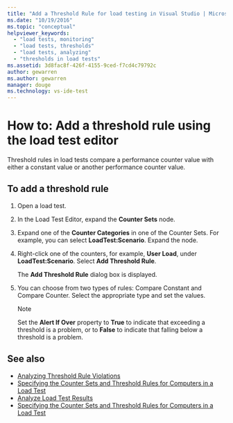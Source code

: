 ```yaml
---
title: "Add a Threshold Rule for load testing in Visual Studio | Microsoft Docs"
ms.date: "10/19/2016"
ms.topic: "conceptual"
helpviewer_keywords:
  - "load tests, monitoring"
  - "load tests, thresholds"
  - "load tests, analyzing"
  - "thresholds in load tests"
ms.assetid: 3d8fac8f-426f-4155-9ced-f7cd4c79792c
author: gewarren
ms.author: gewarren
manager: douge
ms.technology: vs-ide-test
---
```

# How to: Add a threshold rule using the load test editor

Threshold rules in load tests compare a performance counter value with either a constant value or another performance counter value.

## To add a threshold rule

1.  Open a load test.

2.  In the Load Test Editor, expand the **Counter Sets** node.

3.  Expand one of the **Counter Categories** in one of the Counter Sets. For example, you can select **LoadTest:Scenario**. Expand the node.

4.  Right-click one of the counters, for example, **User Load**, under **LoadTest:Scenario**. Select **Add Threshold Rule**.

     The **Add Threshold Rule** dialog box is displayed.

5.  You can choose from two types of rules: Compare Constant and Compare Counter. Select the appropriate type and set the values.

    > [!NOTE]
    > Set the **Alert If Over** property to **True** to indicate that exceeding a threshold is a problem, or to **False** to indicate that falling below a threshold is a problem.

## See also

- [Analyzing Threshold Rule Violations](../test/analyze-threshold-rule-violations-in-load-tests.md)
- [Specifying the Counter Sets and Threshold Rules for Computers in a Load Test](../test/specify-counter-sets-and-threshold-rules-for-load-testing.md)
- [Analyze Load Test Results](../test/analyze-load-test-results-using-the-load-test-analyzer.md)
- [Specifying the Counter Sets and Threshold Rules for Computers in a Load Test](../test/specify-counter-sets-and-threshold-rules-for-load-testing.md)